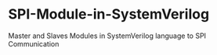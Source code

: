 # SPI-Module-in-SystemVerilog
Master and Slaves Modules in SystemVerilog language to SPI Communication 
